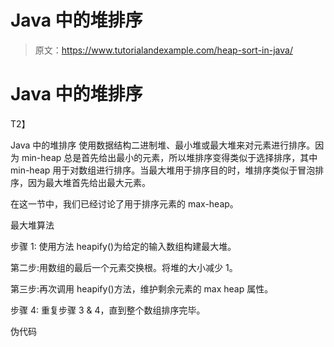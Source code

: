 # Java 中的堆排序

> 原文：<https://www.tutorialandexample.com/heap-sort-in-java/>



# Java 中的堆排序

 T2】

Java 中的堆排序 使用数据结构二进制堆、最小堆或最大堆来对元素进行排序。因为 min-heap 总是首先给出最小的元素，所以堆排序变得类似于选择排序，其中 min-heap 用于对数组进行排序。当最大堆用于排序目的时，堆排序类似于冒泡排序，因为最大堆首先给出最大元素。

在这一节中，我们已经讨论了用于排序元素的 max-heap。

最大堆算法

步骤 1: 使用方法 heapify()为给定的输入数组构建最大堆。

第二步:用数组的最后一个元素交换根。将堆的大小减少 1。

第三步:再次调用 heapify()方法，维护剩余元素的 max heap 属性。

步骤 4: 重复步骤 3 & 4，直到整个数组排序完毕。

伪代码

<textarea wrap="soft" class="urvanov-syntax-highlighter-plain print-no" data-settings="dblclick" readonly="" style="box-sizing: border-box; background: rgb(255, 255, 255); border-width: 0px; border-style: initial; border-color: initial; padding: 0px 5px; color: rgb(0, 0, 0); width: 688.729px; overflow: hidden; height: 320px; position: absolute; opacity: 0; border-radius: 0px; box-shadow: none; white-space: pre; overflow-wrap: normal; resize: none; tab-size: 3; z-index: 0; font-family: Monaco, monacoregular, &quot;courier new&quot;, monospace !important; font-size: 14px !important; line-height: 20px !important;"></div><div class="urvanov-syntax-highlighter-main" style="box-sizing: border-box; margin: 0px; padding: 0px; border: 0px; outline: 0px; text-size-adjust: 100%; vertical-align: baseline; background: 0px center; width: 688.729px; overflow: hidden; position: relative; z-index: 1;"><table class="crayon-table" style="box-sizing: border-box; margin-bottom: 15px; margin-left: -28px; border-color: rgb(238, 238, 238); width: 716.729px; border-spacing: 0px !important; background: 0px 0px !important; table-layout: auto !important;"><tbody style="box-sizing: border-box;"><tr class="urvanov-syntax-highlighter-row" style="box-sizing: border-box; background: 0px center; padding: 0.857em 0.587em; max-width: 100%; border-width: initial !important; border-style: none !important; border-color: initial !important; vertical-align: top !important; margin: 0px !important;"><td class="crayon-nums " data-settings="hide" style="box-sizing: border-box; padding: 0.857em 0.587em; max-width: 100%; border-top: none !important; border-right-color: rgb(85, 85, 85) !important; border-bottom: none !important; border-left: none !important; background: rgb(34, 34, 34) !important; vertical-align: top !important; margin: 0px !important; color: rgb(137, 137, 137) !important;"><div class="urvanov-syntax-highlighter-nums-content" style="box-sizing: border-box; margin: 0px; padding: 0px; border: 0px; outline: 0px; text-size-adjust: 100%; vertical-align: baseline; background: 0px center; text-align: left; white-space: nowrap; line-height: 20px !important;"><div class="crayon-num" data-line="urvanov-syntax-highlighter-60e1cd2a819d0313438318-1" style="box-sizing: border-box; margin: 0px; padding: 0px 5px; border: 0px; outline: 0px; font-size: inherit !important; text-size-adjust: 100%; vertical-align: baseline; background: 0px center; font-family: inherit; text-align: center; height: inherit; line-height: inherit !important; font-weight: inherit !important;">1</div><div class="crayon-num" data-line="urvanov-syntax-highlighter-60e1cd2a819d0313438318-2" style="box-sizing: border-box; margin: 0px; padding: 0px 5px; border: 0px; outline: 0px; font-size: inherit !important; text-size-adjust: 100%; vertical-align: baseline; background: 0px center; font-family: inherit; text-align: center; height: inherit; line-height: inherit !important; font-weight: inherit !important;">2</div><div class="crayon-num" data-line="urvanov-syntax-highlighter-60e1cd2a819d0313438318-3" style="box-sizing: border-box; margin: 0px; padding: 0px 5px; border: 0px; outline: 0px; font-size: inherit !important; text-size-adjust: 100%; vertical-align: baseline; background: 0px center; font-family: inherit; text-align: center; height: inherit; line-height: inherit !important; font-weight: inherit !important;">3</div><div class="crayon-num" data-line="urvanov-syntax-highlighter-60e1cd2a819d0313438318-4" style="box-sizing: border-box; margin: 0px; padding: 0px 5px; border: 0px; outline: 0px; font-size: inherit !important; text-size-adjust: 100%; vertical-align: baseline; background: 0px center; font-family: inherit; text-align: center; height: inherit; line-height: inherit !important; font-weight: inherit !important;">4</div><div class="crayon-num" data-line="urvanov-syntax-highlighter-60e1cd2a819d0313438318-5" style="box-sizing: border-box; margin: 0px; padding: 0px 5px; border: 0px; outline: 0px; font-size: inherit !important; text-size-adjust: 100%; vertical-align: baseline; background: 0px center; font-family: inherit; text-align: center; height: inherit; line-height: inherit !important; font-weight: inherit !important;">5</div><div class="crayon-num" data-line="urvanov-syntax-highlighter-60e1cd2a819d0313438318-6" style="box-sizing: border-box; margin: 0px; padding: 0px 5px; border: 0px; outline: 0px; font-size: inherit !important; text-size-adjust: 100%; vertical-align: baseline; background: 0px center; font-family: inherit; text-align: center; height: inherit; line-height: inherit !important; font-weight: inherit !important;">6</div><div class="crayon-num" data-line="urvanov-syntax-highlighter-60e1cd2a819d0313438318-7" style="box-sizing: border-box; margin: 0px; padding: 0px 5px; border: 0px; outline: 0px; font-size: inherit !important; text-size-adjust: 100%; vertical-align: baseline; background: 0px center; font-family: inherit; text-align: center; height: inherit; line-height: inherit !important; font-weight: inherit !important;">7</div><div class="crayon-num" data-line="urvanov-syntax-highlighter-60e1cd2a819d0313438318-8" style="box-sizing: border-box; margin: 0px; padding: 0px 5px; border: 0px; outline: 0px; font-size: inherit !important; text-size-adjust: 100%; vertical-align: baseline; background: 0px center; font-family: inherit; text-align: center; height: inherit; line-height: inherit !important; font-weight: inherit !important;">8</div><div class="crayon-num" data-line="urvanov-syntax-highlighter-60e1cd2a819d0313438318-9" style="box-sizing: border-box; margin: 0px; padding: 0px 5px; border: 0px; outline: 0px; font-size: inherit !important; text-size-adjust: 100%; vertical-align: baseline; background: 0px center; font-family: inherit; text-align: center; height: inherit; line-height: inherit !important; font-weight: inherit !important;">9</div>10</div><div class="crayon-num" data-line="urvanov-syntax-highlighter-60e1cd2a819d0313438318-11" style="box-sizing: border-box; margin: 0px; padding: 0px 5px; border: 0px; outline: 0px; font-size: inherit !important; text-size-adjust: 100%; vertical-align: baseline; background: 0px center; font-family: inherit; text-align: center; height: inherit; line-height: inherit !important; font-weight: inherit !important;">11</div><div class="crayon-num" data-line="urvanov-syntax-highlighter-60e1cd2a819d0313438318-12" style="box-sizing: border-box; margin: 0px; padding: 0px 5px; border: 0px; outline: 0px; font-size: inherit !important; text-size-adjust: 100%; vertical-align: baseline; background: 0px center; font-family: inherit; text-align: center; height: inherit; line-height: inherit !important; font-weight: inherit !important;">12</div><div class="crayon-num" data-line="urvanov-syntax-highlighter-60e1cd2a819d0313438318-13" style="box-sizing: border-box; margin: 0px; padding: 0px 5px; border: 0px; outline: 0px; font-size: inherit !important; text-size-adjust: 100%; vertical-align: baseline; background: 0px center; font-family: inherit; text-align: center; height: inherit; line-height: inherit !important; font-weight: inherit !important;">13</div><div class="crayon-num" data-line="urvanov-syntax-highlighter-60e1cd2a819d0313438318-14" style="box-sizing: border-box; margin: 0px; padding: 0px 5px; border: 0px; outline: 0px; font-size: inherit !important; text-size-adjust: 100%; vertical-align: baseline; background: 0px center; font-family: inherit; text-align: center; height: inherit; line-height: inherit !important; font-weight: inherit !important;">14</div><div class="crayon-num" data-line="urvanov-syntax-highlighter-60e1cd2a819d0313438318-15" style="box-sizing: border-box; margin: 0px; padding: 0px 5px; border: 0px; outline: 0px; font-size: inherit !important; text-size-adjust: 100%; vertical-align: baseline; background: 0px center; font-family: inherit; text-align: center; height: inherit; line-height: inherit !important; font-weight: inherit !important;">15</div><div class="crayon-num" data-line="urvanov-syntax-highlighter-60e1cd2a819d0313438318-16" style="box-sizing: border-box; margin: 0px; padding: 0px 5px; border: 0px; outline: 0px; font-size: inherit !important; text-size-adjust: 100%; vertical-align: baseline; background: 0px center; font-family: inherit; text-align: center; height: inherit; line-height: inherit !important; font-weight: inherit !important;">16</div></td><td class="urvanov-syntax-highlighter-code" style="box-sizing: border-box; padding: 0.857em 0.587em; width: 689.417px; background: 0px center; max-width: 100%; border-width: initial !important; border-style: none !important; border-color: initial !important; vertical-align: top !important; margin: 0px !important;"><div class="crayon-pre" style="box-sizing: border-box; margin: 0px; padding: 0px; outline: 0px; text-size-adjust: 100%; vertical-align: baseline; text-align: left; white-space: pre; overflow: visible; tab-size: 3; border: none !important; background: 0px 0px !important; color: rgb(255, 255, 255) !important; line-height: 20px !important;"> <div class="crayon-line" id="urvanov-syntax-highlighter-60e1cd2a819d0313438318-1" style="box-sizing: border-box; margin: 0px; padding: 0px 5px; border: 0px; outline: 0px; text-size-adjust: 100%; vertical-align: baseline; background: 0px center; font-family: inherit; height: inherit; font-size: inherit !important; line-height: inherit !important; font-weight: inherit !important;"> </div> <div class="crayon-line" id="urvanov-syntax-highlighter-60e1cd2a819d0313438318-2" style="box-sizing: border-box; margin: 0px; padding: 0px 5px; border: 0px; outline: 0px; text-size-adjust: 100%; vertical-align: baseline; background: 0px center; font-family: inherit; height: inherit; font-size: inherit !important; line-height: inherit !important; font-weight: inherit !important;">    //执行操作 heapify-down 或 down-heap 以获得 max-heap</div><div class="crayon-line" id="urvanov-syntax-highlighter-60e1cd2a819d0313438318-3" style="box-sizing: border-box; margin: 0px; padding: 0px 5px; border: 0px; outline: 0px; text-size-adjust: 100%; vertical-align: baseline; background: 0px center; font-family: inherit; height: inherit; font-size: inherit !important; line-height: inherit !important; font-weight: inherit !important;">//arr:表示堆的数组，从 0</div><div class="crayon-line" id="urvanov-syntax-highlighter-60e1cd2a819d0313438318-4" style="box-sizing: border-box; margin: 0px; padding: 0px 5px; border: 0px; outline: 0px; text-size-adjust: 100%; vertical-align: baseline; background: 0px center; font-family: inherit; height: inherit; font-size: inherit !important; line-height: inherit !important; font-weight: inherit !important;">//j:表示开始向下堆的索引</div><div class="crayon-line" id="urvanov-syntax-highlighter-60e1cd2a819d0313438318-5" style="box-sizing: border-box; margin: 0px; padding: 0px 5px; border: 0px; outline: 0px; text-size-adjust: 100%; vertical-align: baseline; background: 0px center; font-family: inherit; height: inherit; font-size: inherit !important; line-height: inherit !important; font-weight: inherit !important;">Heapify()2*j</div><div class="crayon-line" id="urvanov-syntax-highlighter-60e1cd2a819d0313438318-7" style="box-sizing: border-box; margin: 0px; padding: 0px 5px; border: 0px; outline: 0px; text-size-adjust: 100%; vertical-align: baseline; background: 0px center; font-family: inherit; height: inherit; font-size: inherit !important; line-height: inherit !important; font-weight: inherit !important;">right child？2j+1</div><div class="crayon-line" id="urvanov-syntax-highlighter-60e1cd2a819d0313438318-8" style="box-sizing: border-box; margin: 0px; padding: 0px 5px; border: 0px; outline: 0px; text-size-adjust: 100%; vertical-align: baseline; background: 0px center; font-family: inherit; height: inherit; font-size: inherit !important; line-height: inherit !important; font-weight: inherit !important;">最高   ？j</div><div class="crayon-line" id="urvanov-syntax-highlighter-60e1cd2a819d0313438318-9" style="box-sizing: border-box; margin: 0px; padding: 0px 5px; border: 0px; outline: 0px; text-size-adjust: 100%; vertical-align: baseline; background: 0px center; font-family: inherit; height: inherit; font-size: inherit !important; line-height: inherit !important; font-weight: inherit !important;">ifleft child<size(arrleft child</div><div class="crayon-line" id="urvanov-syntax-highlighter-60e1cd2a819d0313438318-11" style="box-sizing: border-box; margin: 0px; padding: 0px 5px; border: 0px; outline: 0px; text-size-adjust: 100%; vertical-align: baseline; background: 0px center; font-family: inherit; height: inherit; font-size: inherit !important; line-height: inherit !important; font-weight: inherit !important;">ifright child<sizeright child</div><div class="crayon-line" id="urvanov-syntax-highlighter-60e1cd2a819d0313438318-13" style="box-sizing: border-box; margin: 0px; padding: 0px 5px; border: 0px; outline: 0px; text-size-adjust: 100%; vertical-align: baseline; background: 0px center; font-family: inherit; height: inherit; font-size: inherit !important; line-height: inherit !important; font-weight: inherit !important;">如果   最高   ？j然后</div><div class="crayon-line" id="urvanov-syntax-highlighter-60e1cd2a819d0313438318-14" style="box-sizing: border-box; margin: 0px; padding: 0px 5px; border: 0px; outline: 0px; text-size-adjust: 100%; vertical-align: baseline; background: 0px center; font-family: inherit; height: inherit; font-size: inherit !important; line-height: inherit !important; font-weight: inherit !important;">互换arrj</div></div></td></tr></tbody></table></div></div><p style="box-sizing: border-box; margin-bottom: 0px; padding: 0px 0px 1em; border: 0px; outline: 0px; text-size-adjust: 100%; vertical-align: baseline; background: 0px 0px;"> Java 程序</p><p style="box-sizing: border-box; margin-bottom: 0px; padding: 0px 0px 1em; border: 0px; outline: 0px; text-size-adjust: 100%; vertical-align: baseline; background: 0px 0px;">下面的 Java 程序使用上面解释的伪代码实现堆排序。</p><p style="box-sizing: border-box; margin-bottom: 0px; padding: 0px 0px 1em; border: 0px; outline: 0px; text-size-adjust: 100%; vertical-align: baseline; background: 0px 0px;">文件名:堆顺序示例. java</p><div id="urvanov-syntax-highlighter-60e1cd2a819db553684798" class="urvanov-syntax-highlighter-syntax crayon-theme-monokai urvanov-syntax-highlighter-font-monaco urvanov-syntax-highlighter-os-pc print-yes notranslate" data-settings=" minimize scroll-mouseover" style="box-sizing: border-box; margin: 12px 0px; padding: 0px; border-image: initial; outline: 0px; text-size-adjust: none; vertical-align: baseline; width: 690.729px; font-family: Monaco, monacoregular, "courier new", monospace; height: auto; border-width: 1px !important; border-style: solid !important; border-color: rgb(255, 174, 0) !important; font-size: 14px !important; background: rgb(51, 51, 51) !important; overflow: hidden !important; position: relative !important; direction: ltr !important; text-shadow: none !important; line-height: 20px !important;"><div class="urvanov-syntax-highlighter-plain-wrap" style="box-sizing: border-box; border: 0px; outline: 0px; text-size-adjust: 100%; vertical-align: baseline; background: 0px center; margin: 0px !important; padding: 0px !important; height: auto !important;"><textarea wrap="soft" class="urvanov-syntax-highlighter-plain print-no" data-settings="dblclick" readonly="" style="box-sizing: border-box; background: rgb(255, 255, 255); border-width: 0px; border-style: initial; border-color: initial; padding: 0px 5px; color: rgb(0, 0, 0); width: 688.729px; overflow: hidden; height: 1440px; position: absolute; opacity: 0; border-radius: 0px; box-shadow: none; white-space: pre; overflow-wrap: normal; resize: none; tab-size: 3; z-index: 0; font-family: Monaco, monacoregular, "courier new", monospace !important; font-size: 14px !important; line-height: 20px !important;"/></div><div class="urvanov-syntax-highlighter-main" style="box-sizing: border-box; margin: 0px; padding: 0px; border: 0px; outline: 0px; text-size-adjust: 100%; vertical-align: baseline; background: 0px center; width: 688.729px; overflow: hidden; position: relative; z-index: 1;"><table class="crayon-table" style="box-sizing: border-box; margin-bottom: 15px; margin-left: -28px; border-color: rgb(238, 238, 238); width: 810.75px; border-spacing: 0px !important; background: 0px 0px !important; table-layout: auto !important;"><tbody style="box-sizing: border-box;"><tr class="urvanov-syntax-highlighter-row" style="box-sizing: border-box; background: 0px center; padding: 0.857em 0.587em; max-width: 100%; border-width: initial !important; border-style: none !important; border-color: initial !important; vertical-align: top !important; margin: 0px !important;"><td class="crayon-nums " data-settings="hide" style="box-sizing: border-box; padding: 0.857em 0.587em; max-width: 100%; border-top: none !important; border-right-color: rgb(85, 85, 85) !important; border-bottom: none !important; border-left: none !important; background: rgb(34, 34, 34) !important; vertical-align: top !important; margin: 0px !important; color: rgb(137, 137, 137) !important;"><div class="crayon-num" data-line="urvanov-syntax-highlighter-60e1cd2a819db553684798-1" style="box-sizing: border-box; margin: 0px; padding: 0px 5px; border: 0px; outline: 0px; font-size: inherit !important; text-size-adjust: 100%; vertical-align: baseline; background: 0px center; font-family: inherit; text-align: center; height: inherit; line-height: inherit !important; font-weight: inherit !important;">1</div><div class="crayon-num" data-line="urvanov-syntax-highlighter-60e1cd2a819db553684798-2" style="box-sizing: border-box; margin: 0px; padding: 0px 5px; border: 0px; outline: 0px; font-size: inherit !important; text-size-adjust: 100%; vertical-align: baseline; background: 0px center; font-family: inherit; text-align: center; height: inherit; line-height: inherit !important; font-weight: inherit !important;">【2】</div><div class="crayon-num" data-line="urvanov-syntax-highlighter-60e1cd2a819db553684798-3" style="box-sizing: border-box; margin: 0px; padding: 0px 5px; border: 0px; outline: 0px; font-size: inherit !important; text-size-adjust: 100%; vertical-align: baseline; background: 0px center; font-family: inherit; text-align: center; height: inherit; line-height: inherit !important; font-weight: inherit !important;">【3】</div><div class="crayon-num" data-line="urvanov-syntax-highlighter-60e1cd2a819db553684798-4" style="box-sizing: border-box; margin: 0px; padding: 0px 5px; border: 0px; outline: 0px; font-size: inherit !important; text-size-adjust: 100%; vertical-align: baseline; background: 0px center; font-family: inherit; text-align: center; height: inherit; line-height: inherit !important; font-weight: inherit !important;">【4】</div><div class="crayon-num" data-line="urvanov-syntax-highlighter-60e1cd2a819db553684798-5" style="box-sizing: border-box; margin: 0px; padding: 0px 5px; border: 0px; outline: 0px; font-size: inherit !important; text-size-adjust: 100%; vertical-align: baseline; background: 0px center; font-family: inherit; text-align: center; height: inherit; line-height: inherit !important; font-weight: inherit !important;">【5】<div class="crayon-num" data-line="urvanov-syntax-highlighter-60e1cd2a819db553684798-6" style="box-sizing: border-box; margin: 0px; padding: 0px 5px; border: 0px; outline: 0px; font-size: inherit !important; text-size-adjust: 100%; vertical-align: baseline; background: 0px center; font-family: inherit; text-align: center; height: inherit; line-height: inherit !important; font-weight: inherit !important;">【6】<div class="crayon-num" data-line="urvanov-syntax-highlighter-60e1cd2a819db553684798-7" style="box-sizing: border-box; margin: 0px; padding: 0px 5px; border: 0px; outline: 0px; font-size: inherit !important; text-size-adjust: 100%; vertical-align: baseline; background: 0px center; font-family: inherit; text-align: center; height: inherit; line-height: inherit !important; font-weight: inherit !important;">【7】 </div><div class="crayon-num" data-line="urvanov-syntax-highlighter-60e1cd2a819db553684798-28" style="box-sizing: border-box; margin: 0px; padding: 0px 5px; border: 0px; outline: 0px; font-size: inherit !important; text-size-adjust: 100%; vertical-align: baseline; background: 0px center; font-family: inherit; text-align: center; height: inherit; line-height: inherit !important; font-weight: inherit !important;">【28】</div><div class="crayon-num" data-line="urvanov-syntax-highlighter-60e1cd2a819db553684798-29" style="box-sizing: border-box; margin: 0px; padding: 0px 5px; border: 0px; outline: 0px; font-size: inherit !important; text-size-adjust: 100%; vertical-align: baseline; background: 0px center; font-family: inherit; text-align: center; height: inherit; line-height: inherit !important; font-weight: inherit !important;">【29】</div><div class="crayon-num" data-line="urvanov-syntax-highlighter-60e1cd2a819db553684798-30" style="box-sizing: border-box; margin: 0px; padding: 0px 5px; border: 0px; outline: 0px; font-size: inherit !important; text-size-adjust: 100%; vertical-align: baseline; background: 0px center; font-family: inherit; text-align: center; height: inherit; line-height: inherit !important; font-weight: inherit !important;">【30】</div><div class="crayon-num" data-line="urvanov-syntax-highlighter-60e1cd2a819db553684798-31" style="box-sizing: border-box; margin: 0px; padding: 0px 5px; border: 0px; outline: 0px; font-size: inherit !important; text-size-adjust: 100%; vertical-align: baseline; background: 0px center; font-family: inherit; text-align: center; height: inherit; line-height: inherit !important; font-weight: inherit !important;">【31】</div><div class="crayon-num" data-line="urvanov-syntax-highlighter-60e1cd2a819db553684798-32" style="box-sizing: border-box; margin: 0px; padding: 0px 5px; border: 0px; outline: 0px; font-size: inherit !important; text-size-adjust: 100%; vertical-align: baseline; background: 0px center; font-family: inherit; text-align: center; height: inherit; line-height: inherit !important; font-weight: inherit !important;">【32】</div>【33】</div><div class="crayon-num" data-line="urvanov-syntax-highlighter-60e1cd2a819db553684798-34" style="box-sizing: border-box; margin: 0px; padding: 0px 5px; border: 0px; outline: 0px; font-size: inherit !important; text-size-adjust: 100%; vertical-align: baseline; background: 0px center; font-family: inherit; text-align: center; height: inherit; line-height: inherit !important; font-weight: inherit !important;">34】 </div><div class="crayon-num" data-line="urvanov-syntax-highlighter-60e1cd2a819db553684798-55" style="box-sizing: border-box; margin: 0px; padding: 0px 5px; border: 0px; outline: 0px; font-size: inherit !important; text-size-adjust: 100%; vertical-align: baseline; background: 0px center; font-family: inherit; text-align: center; height: inherit; line-height: inherit !important; font-weight: inherit !important;">55【T1110】<div class="crayon-num" data-line="urvanov-syntax-highlighter-60e1cd2a819db553684798-56" style="box-sizing: border-box; margin: 0px; padding: 0px 5px; border: 0px; outline: 0px; font-size: inherit !important; text-size-adjust: 100%; vertical-align: baseline; background: 0px center; font-family: inherit; text-align: center; height: inherit; line-height: inherit !important; font-weight: inherit !important;">【56】【T1112】<div class="crayon-num" data-line="urvanov-syntax-highlighter-60e1cd2a819db553684798-57" style="box-sizing: border-box; margin: 0px; padding: 0px 5px; border: 0px; outline: 0px; font-size: inherit !important; text-size-adjust: 100%; vertical-align: baseline; background: 0px center; font-family: inherit; text-align: center; height: inherit; line-height: inherit !important; font-weight: inherit !important;">【57】【T1114】<div class="crayon-num" data-line="urvanov-syntax-highlighter-60e1cd2a819db553684798-58" style="box-sizing: border-box; margin: 0px; padding: 0px 5px; border: 0px; outline: 0px; font-size: inherit !important; text-size-adjust: 100%; vertical-align: baseline; background: 0px center; font-family: inherit; text-align: center; height: inherit; line-height: inherit !important; font-weight: inherit !important;">【58】【T1117】</div><div class="crayon-num" data-line="urvanov-syntax-highlighter-60e1cd2a819db553684798-60" style="box-sizing: border-box; margin: 0px; padding: 0px 5px; border: 0px; outline: 0px; font-size: inherit !important; text-size-adjust: 100%; vertical-align: baseline; background: 0px center; font-family: inherit; text-align: center; height: inherit; line-height: inherit !important; font-weight: inherit !important;">【60】【T1121】【61】</div></div></div></div></div></td><td class="urvanov-syntax-highlighter-code" style="box-sizing: border-box; padding: 0.857em 0.587em; width: 783.438px; background: 0px center; max-width: 100%; border-width: initial !important; border-style: none !important; border-color: initial !important; vertical-align: top !important; margin: 0px !important;"><div class="crayon-pre" style="box-sizing: border-box; margin: 0px; padding: 0px; outline: 0px; text-size-adjust: 100%; vertical-align: baseline; text-align: left; white-space: pre; overflow: visible; tab-size: 3; border: none !important; background: 0px 0px !important; color: rgb(255, 255, 255) !important; line-height: 20px !important;"><div class="crayon-line" id="urvanov-syntax-highlighter-60e1cd2a819db553684798-1" style="box-sizing: border-box; margin: 0px; padding: 0px 5px; border: 0px; outline: 0px; text-size-adjust: 100%; vertical-align: baseline; background: 0px center; font-family: inherit; height: inherit; font-size: inherit !important; line-height: inherit !important; font-weight: inherit !important;"> </div><div class="crayon-line" id="urvanov-syntax-highlighter-60e1cd2a819db553684798-2" style="box-sizing: border-box; margin: 0px; padding: 0px 5px; border: 0px; outline: 0px; text-size-adjust: 100%; vertical-align: baseline; background: 0px center; font-family: inherit; height: inherit; font-size: inherit !important; line-height: inherit !important; font-weight: inherit !important;"> // Java program that uses max heap to do the sorting</div><div class="crayon-line" id="urvanov-syntax-highlighter-60e1cd2a819db553684798-3" style="box-sizing: border-box; margin: 0px; padding: 0px 5px; border: 0px; outline: 0px; text-size-adjust: 100%; vertical-align: baseline; background: 0px center; font-family: inherit; height: inherit; font-size: inherit !important; line-height: inherit !important; font-weight: inherit !important;"> public class HeapSortExample</div><div class="crayon-line" id="urvanov-syntax-highlighter-60e1cd2a819db553684798-4" style="box-sizing: border-box; margin: 0px; padding: 0px 5px; border: 0px; outline: 0px; text-size-adjust: 100%; vertical-align: baseline; background: 0px center; font-family: inherit; height: inherit; font-size: inherit !important; line-height: inherit !important; font-weight: inherit !important;"> {</div><div class="crayon-line" id="urvanov-syntax-highlighter-60e1cd2a819db553684798-5" style="box-sizing: border-box; margin: 0px; padding: 0px 5px; border: 0px; outline: 0px; text-size-adjust: 100%; vertical-align: baseline; background: 0px center; font-family: inherit; height: inherit; font-size: inherit !important; line-height: inherit !important; font-weight: inherit !important;"> public static void maxHeapSort(int a[])</div><div class="crayon-line" id="urvanov-syntax-highlighter-60e1cd2a819db553684798-6" style="box-sizing: border-box; margin: 0px; padding: 0px 5px; border: 0px; outline: 0px; text-size-adjust: 100%; vertical-align: baseline; background: 0px center; font-family: inherit; height: inherit; font-size: inherit !important; line-height: inherit !important; font-weight: inherit !important;"> {</div><div class="crayon-line" id="urvanov-syntax-highlighter-60e1cd2a819db553684798-7" style="box-sizing: border-box; margin: 0px; padding: 0px 5px; border: 0px; outline: 0px; text-size-adjust: 100%; vertical-align: baseline; background: 0px center; font-family: inherit; height: inherit; font-size: inherit !important; line-height: inherit !important; font-weight: inherit !important;">                int size = a.length;</div><div class="crayon-line" id="urvanov-syntax-highlighter-60e1cd2a819db553684798-8" style="box-sizing: border-box; margin: 0px; padding: 0px 5px; border: 0px; outline: 0px; text-size-adjust: 100%; vertical-align: baseline; background: 0px center; font-family: inherit; height: inherit; font-size: inherit !important; line-height: inherit !important; font-weight: inherit !important;">                // rearranging array elements so that it</div><div class="crayon-line" id="urvanov-syntax-highlighter-60e1cd2a819db553684798-9" style="box-sizing: border-box; margin: 0px; padding: 0px 5px; border: 0px; outline: 0px; text-size-adjust: 100%; vertical-align: baseline; background: 0px center; font-family: inherit; height: inherit; font-size: inherit !important; line-height: inherit !important; font-weight: inherit !important;">                // resembles max heap</div><div class="crayon-line" id="urvanov-syntax-highlighter-60e1cd2a819db553684798-10" style="box-sizing: border-box; margin: 0px; padding: 0px 5px; border: 0px; outline: 0px; text-size-adjust: 100%; vertical-align: baseline; background: 0px center; font-family: inherit; height: inherit; font-size: inherit !important; line-height: inherit !important; font-weight: inherit !important;">                for (int j = size / 2 - 1; j >= 0; j--)</div><div class="crayon-line" id="urvanov-syntax-highlighter-60e1cd2a819db553684798-11" style="box-sizing: border-box; margin: 0px; padding: 0px 5px; border: 0px; outline: 0px; text-size-adjust: 100%; vertical-align: baseline; background: 0px center; font-family: inherit; height: inherit; font-size: inherit !important; line-height: inherit !important; font-weight: inherit !important;">                                heapify(a, size, j);</div><div class="crayon-line" id="urvanov-syntax-highlighter-60e1cd2a819db553684798-12" style="box-sizing: border-box; margin: 0px; padding: 0px 5px; border: 0px; outline: 0px; text-size-adjust: 100%; vertical-align: baseline; background: 0px center; font-family: inherit; height: inherit; font-size: inherit !important; line-height: inherit !important; font-weight: inherit !important;">                // One by one extract the top element, which is</div><div class="crayon-line" id="urvanov-syntax-highlighter-60e1cd2a819db553684798-13" style="box-sizing: border-box; margin: 0px; padding: 0px 5px; border: 0px; outline: 0px; text-size-adjust: 100%; vertical-align: baseline; background: 0px center; font-family: inherit; height: inherit; font-size: inherit !important; line-height: inherit !important; font-weight: inherit !important;">                // also the maximum element from the heap</div><div class="crayon-line" id="urvanov-syntax-highlighter-60e1cd2a819db553684798-14" style="box-sizing: border-box; margin: 0px; padding: 0px 5px; border: 0px; outline: 0px; text-size-adjust: 100%; vertical-align: baseline; background: 0px center; font-family: inherit; height: inherit; font-size: inherit !important; line-height: inherit !important; font-weight: inherit !important;">                for (int j = size - 1; j >= 0; j--)</div><div class="crayon-line" id="urvanov-syntax-highlighter-60e1cd2a819db553684798-15" style="box-sizing: border-box; margin: 0px; padding: 0px 5px; border: 0px; outline: 0px; text-size-adjust: 100%; vertical-align: baseline; background: 0px center; font-family: inherit; height: inherit; font-size: inherit !important; line-height: inherit !important; font-weight: inherit !important;">                {</div><div class="crayon-line" id="urvanov-syntax-highlighter-60e1cd2a819db553684798-16" style="box-sizing: border-box; margin: 0px; padding: 0px 5px; border: 0px; outline: 0px; text-size-adjust: 100%; vertical-align: baseline; background: 0px center; font-family: inherit; height: inherit; font-size: inherit !important; line-height: inherit !important; font-weight: inherit !important;">                                // Moving the maximum element of the current heap to the end</div><div class="crayon-line" id="urvanov-syntax-highlighter-60e1cd2a819db553684798-17" style="box-sizing: border-box; margin: 0px; padding: 0px 5px; border: 0px; outline: 0px; text-size-adjust: 100%; vertical-align: baseline; background: 0px center; font-family: inherit; height: inherit; font-size: inherit !important; line-height: inherit !important; font-weight: inherit !important;">                                int tmp = a[0];</div><div class="crayon-line" id="urvanov-syntax-highlighter-60e1cd2a819db553684798-18" style="box-sizing: border-box; margin: 0px; padding: 0px 5px; border: 0px; outline: 0px; text-size-adjust: 100%; vertical-align: baseline; background: 0px center; font-family: inherit; height: inherit; font-size: inherit !important; line-height: inherit !important; font-weight: inherit !important;">                                a[0] = a[j];</div><div class="crayon-line" id="urvanov-syntax-highlighter-60e1cd2a819db553684798-19" style="box-sizing: border-box; margin: 0px; padding: 0px 5px; border: 0px; outline: 0px; text-size-adjust: 100%; vertical-align: baseline; background: 0px center; font-family: inherit; height: inherit; font-size: inherit !important; line-height: inherit !important; font-weight: inherit !important;">                                a[j] = tmp;</div><div class="crayon-line" id="urvanov-syntax-highlighter-60e1cd2a819db553684798-20" style="box-sizing: border-box; margin: 0px; padding: 0px 5px; border: 0px; outline: 0px; text-size-adjust: 100%; vertical-align: baseline; background: 0px center; font-family: inherit; height: inherit; font-size: inherit !important; line-height: inherit !important; font-weight: inherit !important;">                                // invoking method heapify on the reduced heap</div><div class="crayon-line" id="urvanov-syntax-highlighter-60e1cd2a819db553684798-21" style="box-sizing: border-box; margin: 0px; padding: 0px 5px; border: 0px; outline: 0px; text-size-adjust: 100%; vertical-align: baseline; background: 0px center; font-family: inherit; height: inherit; font-size: inherit !important; line-height: inherit !important; font-weight: inherit !important;">                                heapify(a, j, 0);</div><div class="crayon-line" id="urvanov-syntax-highlighter-60e1cd2a819db553684798-22" style="box-sizing: border-box; margin: 0px; padding: 0px 5px; border: 0px; outline: 0px; text-size-adjust: 100%; vertical-align: baseline; background: 0px center; font-family: inherit; height: inherit; font-size: inherit !important; line-height: inherit !important; font-weight: inherit !important;">                }</div><div class="crayon-line" id="urvanov-syntax-highlighter-60e1cd2a819db553684798-23" style="box-sizing: border-box; margin: 0px; padding: 0px 5px; border: 0px; outline: 0px; text-size-adjust: 100%; vertical-align: baseline; background: 0px center; font-family: inherit; height: inherit; font-size: inherit !important; line-height: inherit !important; font-weight: inherit !important;"> }</div><div class="crayon-line" id="urvanov-syntax-highlighter-60e1cd2a819db553684798-24" style="box-sizing: border-box; margin: 0px; padding: 0px 5px; border: 0px; outline: 0px; text-size-adjust: 100%; vertical-align: baseline; background: 0px center; font-family: inherit; height: inherit; font-size: inherit !important; line-height: inherit !important; font-weight: inherit !important;"> // The heapfiy() method does the rearrangement of elements of</div><div class="crayon-line" id="urvanov-syntax-highlighter-60e1cd2a819db553684798-25" style="box-sizing: border-box; margin: 0px; padding: 0px 5px; border: 0px; outline: 0px; text-size-adjust: 100%; vertical-align: baseline; background: 0px center; font-family: inherit; height: inherit; font-size: inherit !important; line-height: inherit !important; font-weight: inherit !important;"> // the given input array to resemble it like a max heap</div><div class="crayon-line" id="urvanov-syntax-highlighter-60e1cd2a819db553684798-26" style="box-sizing: border-box; margin: 0px; padding: 0px 5px; border: 0px; outline: 0px; text-size-adjust: 100%; vertical-align: baseline; background: 0px center; font-family: inherit; height: inherit; font-size: inherit !important; line-height: inherit !important; font-weight: inherit !important;"> // Element present at the index j resembles the root of the max heap</div><div class="crayon-line" id="urvanov-syntax-highlighter-60e1cd2a819db553684798-27" style="box-sizing: border-box; margin: 0px; padding: 0px 5px; border: 0px; outline: 0px; text-size-adjust: 100%; vertical-align: baseline; background: 0px center; font-family: inherit; height: inherit; font-size: inherit !important; line-height: inherit !important; font-weight: inherit !important;"> // length gives the size of the max heap</div><div class="crayon-line" id="urvanov-syntax-highlighter-60e1cd2a819db553684798-28" style="box-sizing: border-box; margin: 0px; padding: 0px 5px; border: 0px; outline: 0px; text-size-adjust: 100%; vertical-align: baseline; background: 0px center; font-family: inherit; height: inherit; font-size: inherit !important; line-height: inherit !important; font-weight: inherit !important;"> static void  heapify(int a[], int length, int j)</div><div class="crayon-line" id="urvanov-syntax-highlighter-60e1cd2a819db553684798-29" style="box-sizing: border-box; margin: 0px; padding: 0px 5px; border: 0px; outline: 0px; text-size-adjust: 100%; vertical-align: baseline; background: 0px center; font-family: inherit; height: inherit; font-size: inherit !important; line-height: inherit !important; font-weight: inherit !important;"> {</div><div class="crayon-line" id="urvanov-syntax-highlighter-60e1cd2a819db553684798-30" style="box-sizing: border-box; margin: 0px; padding: 0px 5px; border: 0px; outline: 0px; text-size-adjust: 100%; vertical-align: baseline; background: 0px center; font-family: inherit; height: inherit; font-size: inherit !important; line-height: inherit !important; font-weight: inherit !important;">                int highest = j; // assign highest as root</div><div class="crayon-line" id="urvanov-syntax-highlighter-60e1cd2a819db553684798-31" style="box-sizing: border-box; margin: 0px; padding: 0px 5px; border: 0px; outline: 0px; text-size-adjust: 100%; vertical-align: baseline; background: 0px center; font-family: inherit; height: inherit; font-size: inherit !important; line-height: inherit !important; font-weight: inherit !important;">                int left = 2 * j + 1; // leftChild = 2 * j + 1</div><div class="crayon-line" id="urvanov-syntax-highlighter-60e1cd2a819db553684798-32" style="box-sizing: border-box; margin: 0px; padding: 0px 5px; border: 0px; outline: 0px; text-size-adjust: 100%; vertical-align: baseline; background: 0px center; font-family: inherit; height: inherit; font-size: inherit !important; line-height: inherit !important; font-weight: inherit !important;">                int right = 2 * j + 2; // rightChild = 2 * j + 2</div><div class="crayon-line" id="urvanov-syntax-highlighter-60e1cd2a819db553684798-33" style="box-sizing: border-box; margin: 0px; padding: 0px 5px; border: 0px; outline: 0px; text-size-adjust: 100%; vertical-align: baseline; background: 0px center; font-family: inherit; height: inherit; font-size: inherit !important; line-height: inherit !important; font-weight: inherit !important;">                // If the root element is smaller the left child</div><div class="crayon-line" id="urvanov-syntax-highlighter-60e1cd2a819db553684798-34" style="box-sizing: border-box; margin: 0px; padding: 0px 5px; border: 0px; outline: 0px; text-size-adjust: 100%; vertical-align: baseline; background: 0px center; font-family: inherit; height: inherit; font-size: inherit !important; line-height: inherit !important; font-weight: inherit !important;">                if (left < length && a[left] > a[highest])</div><div class="crayon-line" id="urvanov-syntax-highlighter-60e1cd2a819db553684798-35" style="box-sizing: border-box; margin: 0px; padding: 0px 5px; border: 0px; outline: 0px; text-size-adjust: 100%; vertical-align: baseline; background: 0px center; font-family: inherit; height: inherit; font-size: inherit !important; line-height: inherit !important; font-weight: inherit !important;">                                highest = left;</div><div class="crayon-line" id="urvanov-syntax-highlighter-60e1cd2a819db553684798-36" style="box-sizing: border-box; margin: 0px; padding: 0px 5px; border: 0px; outline: 0px; text-size-adjust: 100%; vertical-align: baseline; background: 0px center; font-family: inherit; height: inherit; font-size: inherit !important; line-height: inherit !important; font-weight: inherit !important;">                // If the root element so fat is smaller the right child</div><div class="crayon-line" id="urvanov-syntax-highlighter-60e1cd2a819db553684798-37" style="box-sizing: border-box; margin: 0px; padding: 0px 5px; border: 0px; outline: 0px; text-size-adjust: 100%; vertical-align: baseline; background: 0px center; font-family: inherit; height: inherit; font-size: inherit !important; line-height: inherit !important; font-weight: inherit !important;">                if (right < length && a[right] > a[highest])</div><div class="crayon-line" id="urvanov-syntax-highlighter-60e1cd2a819db553684798-38" style="box-sizing: border-box; margin: 0px; padding: 0px 5px; border: 0px; outline: 0px; text-size-adjust: 100%; vertical-align: baseline; background: 0px center; font-family: inherit; height: inherit; font-size: inherit !important; line-height: inherit !important; font-weight: inherit !important;">                                highest = right;</div><div class="crayon-line" id="urvanov-syntax-highlighter-60e1cd2a819db553684798-39" style="box-sizing: border-box; margin: 0px; padding: 0px 5px; border: 0px; outline: 0px; text-size-adjust: 100%; vertical-align: baseline; background: 0px center; font-family: inherit; height: inherit; font-size: inherit !important; line-height: inherit !important; font-weight: inherit !important;">                // If root is not the highest</div><div class="crayon-line" id="urvanov-syntax-highlighter-60e1cd2a819db553684798-40" style="box-sizing: border-box; margin: 0px; padding: 0px 5px; border: 0px; outline: 0px; text-size-adjust: 100%; vertical-align: baseline; background: 0px center; font-family: inherit; height: inherit; font-size: inherit !important; line-height: inherit !important; font-weight: inherit !important;">                if (highest != j)</div><div class="crayon-line" id="urvanov-syntax-highlighter-60e1cd2a819db553684798-41" style="box-sizing: border-box; margin: 0px; padding: 0px 5px; border: 0px; outline: 0px; text-size-adjust: 100%; vertical-align: baseline; background: 0px center; font-family: inherit; height: inherit; font-size: inherit !important; line-height: inherit !important; font-weight: inherit !important;">                {</div><div class="crayon-line" id="urvanov-syntax-highlighter-60e1cd2a819db553684798-42" style="box-sizing: border-box; margin: 0px; padding: 0px 5px; border: 0px; outline: 0px; text-size-adjust: 100%; vertical-align: baseline; background: 0px center; font-family: inherit; height: inherit; font-size: inherit !important; line-height: inherit !important; font-weight: inherit !important;">                                int change = a[j];</div><div class="crayon-line" id="urvanov-syntax-highlighter-60e1cd2a819db553684798-43" style="box-sizing: border-box; margin: 0px; padding: 0px 5px; border: 0px; outline: 0px; text-size-adjust: 100%; vertical-align: baseline; background: 0px center; font-family: inherit; height: inherit; font-size: inherit !important; line-height: inherit !important; font-weight: inherit !important;">                                a[j] = a[highest];</div><div class="crayon-line" id="urvanov-syntax-highlighter-60e1cd2a819db553684798-44" style="box-sizing: border-box; margin: 0px; padding: 0px 5px; border: 0px; outline: 0px; text-size-adjust: 100%; vertical-align: baseline; background: 0px center; font-family: inherit; height: inherit; font-size: inherit !important; line-height: inherit !important; font-weight: inherit !important;">                                a[highest] = change;</div><div class="crayon-line" id="urvanov-syntax-highlighter-60e1cd2a819db553684798-45" style="box-sizing: border-box; margin: 0px; padding: 0px 5px; border: 0px; outline: 0px; text-size-adjust: 100%; vertical-align: baseline; background: 0px center; font-family: inherit; height: inherit; font-size: inherit !important; line-height: inherit !important; font-weight: inherit !important;">                                // Heapifying the affected sub-tree recursively</div><div class="crayon-line" id="urvanov-syntax-highlighter-60e1cd2a819db553684798-46" style="box-sizing: border-box; margin: 0px; padding: 0px 5px; border: 0px; outline: 0px; text-size-adjust: 100%; vertical-align: baseline; background: 0px center; font-family: inherit; height: inherit; font-size: inherit !important; line-height: inherit !important; font-weight: inherit !important;">                                heapify(a, length, highest);</div><div class="crayon-line" id="urvanov-syntax-highlighter-60e1cd2a819db553684798-47" style="box-sizing: border-box; margin: 0px; padding: 0px 5px; border: 0px; outline: 0px; text-size-adjust: 100%; vertical-align: baseline; background: 0px center; font-family: inherit; height: inherit; font-size: inherit !important; line-height: inherit !important; font-weight: inherit !important;">                }</div><div class="crayon-line" id="urvanov-syntax-highlighter-60e1cd2a819db553684798-48" style="box-sizing: border-box; margin: 0px; padding: 0px 5px; border: 0px; outline: 0px; text-size-adjust: 100%; vertical-align: baseline; background: 0px center; font-family: inherit; height: inherit; font-size: inherit !important; line-height: inherit !important; font-weight: inherit !important;"> }</div><div class="crayon-line" id="urvanov-syntax-highlighter-60e1cd2a819db553684798-49" style="box-sizing: border-box; margin: 0px; padding: 0px 5px; border: 0px; outline: 0px; text-size-adjust: 100%; vertical-align: baseline; background: 0px center; font-family: inherit; height: inherit; font-size: inherit !important; line-height: inherit !important; font-weight: inherit !important;"> // main method</div><div class="crayon-line" id="urvanov-syntax-highlighter-60e1cd2a819db553684798-50" style="box-sizing: border-box; margin: 0px; padding: 0px 5px; border: 0px; outline: 0px; text-size-adjust: 100%; vertical-align: baseline; background: 0px center; font-family: inherit; height: inherit; font-size: inherit !important; line-height: inherit !important; font-weight: inherit !important;"> public static void main(String argvs[])</div><div class="crayon-line" id="urvanov-syntax-highlighter-60e1cd2a819db553684798-51" style="box-sizing: border-box; margin: 0px; padding: 0px 5px; border: 0px; outline: 0px; text-size-adjust: 100%; vertical-align: baseline; background: 0px center; font-family: inherit; height: inherit; font-size: inherit !important; line-height: inherit !important; font-weight: inherit !important;"> {</div><div class="crayon-line" id="urvanov-syntax-highlighter-60e1cd2a819db553684798-52" style="box-sizing: border-box; margin: 0px; padding: 0px 5px; border: 0px; outline: 0px; text-size-adjust: 100%; vertical-align: baseline; background: 0px center; font-family: inherit; height: inherit; font-size: inherit !important; line-height: inherit !important; font-weight: inherit !important;">     // given input array</div><div class="crayon-line" id="urvanov-syntax-highlighter-60e1cd2a819db553684798-53" style="box-sizing: border-box; margin: 0px; padding: 0px 5px; border: 0px; outline: 0px; text-size-adjust: 100%; vertical-align: baseline; background: 0px center; font-family: inherit; height: inherit; font-size: inherit !important; line-height: inherit !important; font-weight: inherit !important;">     int a[] = {67, 78, 34, 12, 30, 6, 9, 21};</div><div class="crayon-line" id="urvanov-syntax-highlighter-60e1cd2a819db553684798-54" style="box-sizing: border-box; margin: 0px; padding: 0px 5px; border: 0px; outline: 0px; text-size-adjust: 100%; vertical-align: baseline; background: 0px center; font-family: inherit; height: inherit; font-size: inherit !important; line-height: inherit !important; font-weight: inherit !important;">     // calculating size of the array</div><div class="crayon-line" id="urvanov-syntax-highlighter-60e1cd2a819db553684798-55" style="box-sizing: border-box; margin: 0px; padding: 0px 5px; border: 0px; outline: 0px; text-size-adjust: 100%; vertical-align: baseline; background: 0px center; font-family: inherit; height: inherit; font-size: inherit !important; line-height: inherit !important; font-weight: inherit !important;">     int size = a.length;</div><div class="crayon-line" id="urvanov-syntax-highlighter-60e1cd2a819db553684798-56" style="box-sizing: border-box; margin: 0px; padding: 0px 5px; border: 0px; outline: 0px; text-size-adjust: 100%; vertical-align: baseline; background: 0px center; font-family: inherit; height: inherit; font-size: inherit !important; line-height: inherit !important; font-weight: inherit !important;">     System.out.println("The array before sorting is: ");</div><div class="crayon-line" id="urvanov-syntax-highlighter-60e1cd2a819db553684798-57" style="box-sizing: border-box; margin: 0px; padding: 0px 5px; border: 0px; outline: 0px; text-size-adjust: 100%; vertical-align: baseline; background: 0px center; font-family: inherit; height: inherit; font-size: inherit !important; line-height: inherit !important; font-weight: inherit !important;">     for(int i = 0; i < size; i++)</div><div class="crayon-line" id="urvanov-syntax-highlighter-60e1cd2a819db553684798-58" style="box-sizing: border-box; margin: 0px; padding: 0px 5px; border: 0px; outline: 0px; text-size-adjust: 100%; vertical-align: baseline; background: 0px center; font-family: inherit; height: inherit; font-size: inherit !important; line-height: inherit !important; font-weight: inherit !important;">     {</div><div class="crayon-line" id="urvanov-syntax-highlighter-60e1cd2a819db553684798-59" style="box-sizing: border-box; margin: 0px; padding: 0px 5px; border: 0px; outline: 0px; text-size-adjust: 100%; vertical-align: baseline; background: 0px center; font-family: inherit; height: inherit; font-size: inherit !important; line-height: inherit !important; font-weight: inherit !important;">        System.out.print(a[i] + " ");</div><div class="crayon-line" id="urvanov-syntax-highlighter-60e1cd2a819db553684798-60" style="box-sizing: border-box; margin: 0px; padding: 0px 5px; border: 0px; outline: 0px; text-size-adjust: 100%; vertical-align: baseline; background: 0px center; font-family: inherit; height: inherit; font-size: inherit !important; line-height: inherit !important; font-weight: inherit !important;">     }</div><div class="crayon-line" id="urvanov-syntax-highlighter-60e1cd2a819db553684798-61" style="box-sizing: border-box; margin: 0px; padding: 0px 5px; border: 0px; outline: 0px; text-size-adjust: 100%; vertical-align: baseline; background: 0px center; font-family: inherit; height: inherit; font-size: inherit !important; line-height: inherit !important; font-weight: inherit !important;">     System.out.println("\n");</div><div class="crayon-line" id="urvanov-syntax-highlighter-60e1cd2a819db553684798-62" style="box-sizing: border-box; margin: 0px; padding: 0px 5px; border: 0px; outline: 0px; text-size-adjust: 100%; vertical-align: baseline; background: 0px center; font-family: inherit; height: inherit; font-size: inherit !important; line-height: inherit !important; font-weight: inherit !important;">     // invoking method maxHeapSort()</div><div class="crayon-line" id="urvanov-syntax-highlighter-60e1cd2a819db553684798-63" style="box-sizing: border-box; margin: 0px; padding: 0px 5px; border: 0px; outline: 0px; text-size-adjust: 100%; vertical-align: baseline; background: 0px center; font-family: inherit; height: inherit; font-size: inherit !important; line-height: inherit !important; font-weight: inherit !important;">     maxHeapSort(a);</div><div class="crayon-line" id="urvanov-syntax-highlighter-60e1cd2a819db553684798-64" style="box-sizing: border-box; margin: 0px; padding: 0px 5px; border: 0px; outline: 0px; text-size-adjust: 100%; vertical-align: baseline; background: 0px center; font-family: inherit; height: inherit; font-size: inherit !important; line-height: inherit !important; font-weight: inherit !important;">     System.out.println("The array after sorting is: ");</div><div class="crayon-line" id="urvanov-syntax-highlighter-60e1cd2a819db553684798-65" style="box-sizing: border-box; margin: 0px; padding: 0px 5px; border: 0px; outline: 0px; text-size-adjust: 100%; vertical-align: baseline; background: 0px center; font-family: inherit; height: inherit; font-size: inherit !important; line-height: inherit !important; font-weight: inherit !important;">     // displaying the sorted array</div><div class="crayon-line" id="urvanov-syntax-highlighter-60e1cd2a819db553684798-66" style="box-sizing: border-box; margin: 0px; padding: 0px 5px; border: 0px; outline: 0px; text-size-adjust: 100%; vertical-align: baseline; background: 0px center; font-family: inherit; height: inherit; font-size: inherit !important; line-height: inherit !important; font-weight: inherit !important;">     for(int i = 0; i < size; i++)</div><div class="crayon-line" id="urvanov-syntax-highlighter-60e1cd2a819db553684798-67" style="box-sizing: border-box; margin: 0px; padding: 0px 5px; border: 0px; outline: 0px; text-size-adjust: 100%; vertical-align: baseline; background: 0px center; font-family: inherit; height: inherit; font-size: inherit !important; line-height: inherit !important; font-weight: inherit !important;">     {</div><div class="crayon-line" id="urvanov-syntax-highlighter-60e1cd2a819db553684798-68" style="box-sizing: border-box; margin: 0px; padding: 0px 5px; border: 0px; outline: 0px; text-size-adjust: 100%; vertical-align: baseline; background: 0px center; font-family: inherit; height: inherit; font-size: inherit !important; line-height: inherit !important; font-weight: inherit !important;">         System.out.print(a[i] + " ");</div><div class="crayon-line" id="urvanov-syntax-highlighter-60e1cd2a819db553684798-69" style="box-sizing: border-box; margin: 0px; padding: 0px 5px; border: 0px; outline: 0px; text-size-adjust: 100%; vertical-align: baseline; background: 0px center; font-family: inherit; height: inherit; font-size: inherit !important; line-height: inherit !important; font-weight: inherit !important;">     }</div><div class="crayon-line" id="urvanov-syntax-highlighter-60e1cd2a819db553684798-70" style="box-sizing: border-box; margin: 0px; padding: 0px 5px; border: 0px; outline: 0px; text-size-adjust: 100%; vertical-align: baseline; background: 0px center; font-family: inherit; height: inherit; font-size: inherit !important; line-height: inherit !important; font-weight: inherit !important;"> }</div><div class="crayon-line" id="urvanov-syntax-highlighter-60e1cd2a819db553684798-71" style="box-sizing: border-box; margin: 0px; padding: 0px 5px; border: 0px; outline: 0px; text-size-adjust: 100%; vertical-align: baseline; background: 0px center; font-family: inherit; height: inherit; font-size: inherit !important; line-height: inherit !important; font-weight: inherit !important;"> } </div><div class="crayon-line" id="urvanov-syntax-highlighter-60e1cd2a819db553684798-72" style="box-sizing: border-box; margin: 0px; padding: 0px 5px; border: 0px; outline: 0px; text-size-adjust: 100%; vertical-align: baseline; background: 0px center; font-family: inherit; height: inherit; font-size: inherit !important; line-height: inherit !important; font-weight: inherit !important;"> </div></div></td></tr></tbody></table></div></div><p style="box-sizing: border-box; margin-bottom: 0px; padding: 0px 0px 1em; border: 0px; outline: 0px; text-size-adjust: 100%; vertical-align: baseline; background: 0px 0px;">输出:</p><div id="urvanov-syntax-highlighter-60e1cd2a819dd586074256" class="urvanov-syntax-highlighter-syntax crayon-theme-monokai urvanov-syntax-highlighter-font-monaco urvanov-syntax-highlighter-os-pc print-yes notranslate" data-settings=" minimize scroll-mouseover" style="box-sizing: border-box; margin: 12px 0px; padding: 0px; border-image: initial; outline: 0px; text-size-adjust: none; vertical-align: baseline; width: 690.729px; font-family: Monaco, monacoregular, "courier new", monospace; height: auto; border-width: 1px !important; border-style: solid !important; border-color: rgb(255, 174, 0) !important; font-size: 14px !important; background: rgb(51, 51, 51) !important; overflow: hidden !important; position: relative !important; direction: ltr !important; text-shadow: none !important; line-height: 20px !important;"><div class="urvanov-syntax-highlighter-plain-wrap" style="box-sizing: border-box; border: 0px; outline: 0px; text-size-adjust: 100%; vertical-align: baseline; background: 0px center; margin: 0px !important; padding: 0px !important; height: auto !important;"><textarea wrap="soft" class="urvanov-syntax-highlighter-plain print-no" data-settings="dblclick" readonly="" style="box-sizing: border-box; background: rgb(255, 255, 255); border-width: 0px; border-style: initial; border-color: initial; padding: 0px 5px; color: rgb(0, 0, 0); width: 688.729px; overflow: hidden; height: 120px; position: absolute; opacity: 0; border-radius: 0px; box-shadow: none; white-space: pre; overflow-wrap: normal; resize: none; tab-size: 3; z-index: 0; font-family: Monaco, monacoregular, "courier new", monospace !important; font-size: 14px !important; line-height: 20px !important;"/></div><div class="urvanov-syntax-highlighter-main" style="box-sizing: border-box; margin: 0px; padding: 0px; border: 0px; outline: 0px; text-size-adjust: 100%; vertical-align: baseline; background: 0px center; width: 688.729px; overflow: hidden; position: relative; z-index: 1;"><table class="crayon-table" style="box-sizing: border-box; margin-bottom: 15px; margin-left: -19px; border-color: rgb(238, 238, 238); width: 707.729px; border-spacing: 0px !important; background: 0px 0px !important; table-layout: auto !important;"><tbody style="box-sizing: border-box;"><tr class="urvanov-syntax-highlighter-row" style="box-sizing: border-box; background: 0px center; padding: 0.857em 0.587em; max-width: 100%; border-width: initial !important; border-style: none !important; border-color: initial !important; vertical-align: top !important; margin: 0px !important;"><td class="crayon-nums " data-settings="hide" style="box-sizing: border-box; padding: 0.857em 0.587em; max-width: 100%; border-top: none !important; border-right-color: rgb(85, 85, 85) !important; border-bottom: none !important; border-left: none !important; background: rgb(34, 34, 34) !important; vertical-align: top !important; margin: 0px !important; color: rgb(137, 137, 137) !important;"><div class="urvanov-syntax-highlighter-nums-content" style="box-sizing: border-box; margin: 0px; padding: 0px; border: 0px; outline: 0px; text-size-adjust: 100%; vertical-align: baseline; background: 0px center; text-align: left; white-space: nowrap; line-height: 20px !important;"><div class="crayon-num" data-line="urvanov-syntax-highlighter-60e1cd2a819dd586074256-1" style="box-sizing: border-box; margin: 0px; padding: 0px 5px; border: 0px; outline: 0px; font-size: inherit !important; text-size-adjust: 100%; vertical-align: baseline; background: 0px center; font-family: inherit; text-align: center; height: inherit; line-height: inherit !important; font-weight: inherit !important;">1</div>T3】2</div>T5】3<div class="crayon-num" data-line="urvanov-syntax-highlighter-60e1cd2a819dd586074256-4" style="box-sizing: border-box; margin: 0px; padding: 0px 5px; border: 0px; outline: 0px; font-size: inherit !important; text-size-adjust: 100%; vertical-align: baseline; background: 0px center; font-family: inherit; text-align: center; height: inherit; line-height: inherit !important; font-weight: inherit !important;">4</div><div class="crayon-num" data-line="urvanov-syntax-highlighter-60e1cd2a819dd586074256-5" style="box-sizing: border-box; margin: 0px; padding: 0px 5px; border: 0px; outline: 0px; font-size: inherit !important; text-size-adjust: 100%; vertical-align: baseline; background: 0px center; font-family: inherit; text-align: center; height: inherit; line-height: inherit !important; font-weight: inherit !important;">5</div><div class="crayon-num" data-line="urvanov-syntax-highlighter-60e1cd2a819dd586074256-6" style="box-sizing: border-box; margin: 0px; padding: 0px 5px; border: 0px; outline: 0px; font-size: inherit !important; text-size-adjust: 100%; vertical-align: baseline; background: 0px center; font-family: inherit; text-align: center; height: inherit; line-height: inherit !important; font-weight: inherit !important;">6</div></td><td class="urvanov-syntax-highlighter-code" style="box-sizing: border-box; padding: 0.857em 0.587em; width: 688.823px; background: 0px center; max-width: 100%; border-width: initial !important; border-style: none !important; border-color: initial !important; vertical-align: top !important; margin: 0px !important;"><div class="crayon-pre" style="box-sizing: border-box; margin: 0px; padding: 0px; outline: 0px; text-size-adjust: 100%; vertical-align: baseline; text-align: left; white-space: pre; overflow: visible; tab-size: 3; border: none !important; background: 0px 0px !important; color: rgb(255, 255, 255) !important; line-height: 20px !important;"><div class="crayon-line" id="urvanov-syntax-highlighter-60e1cd2a819dd586074256-1" style="box-sizing: border-box; margin: 0px; padding: 0px 5px; border: 0px; outline: 0px; text-size-adjust: 100%; vertical-align: baseline; background: 0px center; font-family: inherit; height: inherit; font-size: inherit !important; line-height: inherit !important; font-weight: inherit !important;"/><div class="crayon-line" id="urvanov-syntax-highlighter-60e1cd2a819dd586074256-2" style="box-sizing: border-box; margin: 0px; padding: 0px 5px; border: 0px; outline: 0px; text-size-adjust: 100%; vertical-align: baseline; background: 0px center; font-family: inherit; height: inherit; font-size: inherit !important; line-height: inherit !important; font-weight: inherit !important;">数组排序 是:</div><div class="crayon-line" id="urvanov-syntax-highlighter-60e1cd2a819dd586074256-3" style="box-sizing: border-box; margin: 0px; padding: 0px 5px; border: 0px; outline: 0px; text-size-adjust: 100%; vertical-align: baseline; background: 0px center; font-family: inherit; height: inherit; font-size: inherit !important; line-height: inherit !important; font-weight: inherit !important;">67783412  排序后 是:</div><div class="crayon-line" id="urvanov-syntax-highlighter-60e1cd2a819dd586074256-5" style="box-sizing: border-box; margin: 0px; padding: 0px 5px; border: 0px; outline: 0px; text-size-adjust: 100%; vertical-align: baseline; background: 0px center; font-family: inherit; height: inherit; font-size: inherit !important; line-height: inherit !important; font-weight: inherit !important;">69122130</div></div></td></tr></tbody></table></div></div><p style="box-sizing: border-box; margin-bottom: 0px; padding: 0px 0px 1em; border: 0px; outline: 0px; text-size-adjust: 100%; vertical-align: baseline; background: 0px 0px;">说明:上面的程序是模仿冒泡排序。<em style="box-sizing: border-box; margin: 0px; padding: 0px; border: 0px; outline: 0px; text-size-adjust: 100%; vertical-align: baseline; background: 0px 0px;"> heapify() </em>方法确保最大值元素位于索引 0 处。然后在一次交换中，最大元素被放在数组的末尾。当第二次调用<em style="box-sizing: border-box; margin: 0px; padding: 0px; border: 0px; outline: 0px; text-size-adjust: 100%; vertical-align: baseline; background: 0px 0px;"> heapify() </em>方法时，它将第二个最大元素放在索引 0 处。</p><p style="box-sizing: border-box; margin-bottom: 0px; padding: 0px 0px 1em; border: 0px; outline: 0px; text-size-adjust: 100%; vertical-align: baseline; background: 0px 0px;">交换过程将第二个最大元素放在数组的倒数第二个索引处，调用<em style="box-sizing: border-box; margin: 0px; padding: 0px; border: 0px; outline: 0px; text-size-adjust: 100%; vertical-align: baseline; background: 0px 0px;"> heapify() </em>方法和交换元素的过程继续进行，直到整个数组排序完毕。下图演示了同样的情况。</p><img src="img/7afb29f6985800e2cdf4926903bc57bc.png" alt="Heap Sort in Java" class="wp-image-36080" style="box-sizing: border-box; margin: 0px; padding: 0px; border: 0px; outline: 0px; text-size-adjust: 100%; vertical-align: baseline; background: 0px 0px; max-width: 100%; height: auto;" data-original-src="https://www.tutorialandexample.com/wp-content/uploads/2021/04/Heap-Sort-in-Java.png"/><p style="box-sizing: border-box; margin-bottom: 0px; padding: 0px 0px 1em; border: 0px; outline: 0px; text-size-adjust: 100%; vertical-align: baseline; background: 0px 0px;">注意，除了使用 max-heap，min-heap 也可以用于排序。使用最小堆，堆排序类似于选择排序，因为最小堆的根总是给出最小值的元素。</p><p style="box-sizing: border-box; margin-bottom: 0px; padding: 0px 0px 1em; border: 0px; outline: 0px; text-size-adjust: 100%; vertical-align: baseline; background: 0px 0px;">堆排序分析</p><p style="box-sizing: border-box; margin-bottom: 0px; padding: 0px 0px 1em; border: 0px; outline: 0px; text-size-adjust: 100%; vertical-align: baseline; background: 0px 0px;">尽管堆排序类似于选择排序或冒泡排序，但堆排序比选择排序或冒泡排序快得多。然而，类似于选择或冒泡排序，堆排序也将输入数组虚拟地分成两半；一个是排序的，一个是未排序的。</p><p style="box-sizing: border-box; margin-bottom: 0px; padding: 0px 0px 1em; border: 0px; outline: 0px; text-size-adjust: 100%; vertical-align: baseline; background: 0px 0px;">时间复杂度</p><p style="box-sizing: border-box; margin-bottom: 0px; padding: 0px 0px 1em; border: 0px; outline: 0px; text-size-adjust: 100%; vertical-align: baseline; background: 0px 0px;"><em style="box-sizing: border-box; margin: 0px; padding: 0px; border: 0px; outline: 0px; text-size-adjust: 100%; vertical-align: baseline; background: 0px 0px;"> heapify() </em>方法在 O(log(n))次内完成<em style="box-sizing: border-box; margin: 0px; padding: 0px; border: 0px; outline: 0px; text-size-adjust: 100%; vertical-align: baseline; background: 0px 0px;">heap ify</em>过程，其中 n 是输入数组的大小。此外，for 循环从右向左遍历数组的每个元素(参见代码)。在每次迭代中，都会调用<em style="box-sizing: border-box; margin: 0px; padding: 0px; border: 0px; outline: 0px; text-size-adjust: 100%; vertical-align: baseline; background: 0px 0px;"> heapify() </em>方法。因此，对于 for 循环，时间复杂度为 O(n)，对于<em style="box-sizing: border-box; margin: 0px; padding: 0px; border: 0px; outline: 0px; text-size-adjust: 100%; vertical-align: baseline; background: 0px 0px;"> heapify() </em>方法，时间复杂度为 O(log(n))。因此，总时间复杂度为 O(n * log(n)) = O(nlog(n))。As O(nlog(n)总是小于 o(n^2)；因此，堆排序优于选择排序或冒泡排序。人们可以把堆排序算法看作是选择排序或冒泡排序的改进版本。</p><p style="box-sizing: border-box; margin-bottom: 0px; padding: 0px 0px 1em; border: 0px; outline: 0px; text-size-adjust: 100%; vertical-align: baseline; background: 0px 0px;">空间复杂度</p><p style="box-sizing: border-box; margin-bottom: 0px; padding: 0px 0px 1em; border: 0px; outline: 0px; text-size-adjust: 100%; vertical-align: baseline; background: 0px 0px;">与选择或冒泡排序类似，堆排序算法也进行就地排序。堆排序试图将输入数组可视化为最小堆或最大堆。因此，堆排序的空间复杂度为 O(1)，也就是说，对输入数组或列表进行排序的空间是恒定的。</p><p style="box-sizing: border-box; margin-bottom: 0px; padding: 0px 0px 1em; border: 0px; outline: 0px; text-size-adjust: 100%; vertical-align: baseline; background: 0px 0px;">结论</p><p style="box-sizing: border-box; margin-bottom: 0px; padding: 0px; border: 0px; outline: 0px; text-size-adjust: 100%; vertical-align: baseline; background: 0px 0px;">堆排序比冒泡排序或选择排序更快。然而，对于较大的数据集，发现合并排序比堆排序更好，即使合并和堆排序给出 O(nlog(n))的时间复杂度。此外，与合并排序不同，堆排序不是一种稳定的排序算法。然而，通过一些修改，可以使合并排序稳定。然而，使堆排序稳定会增加算法的复杂性。</p></div><div class="et_post_meta_wrapper" style="box-sizing: border-box; margin: 0px; padding: 0px; border: 0px; outline: 0px; text-size-adjust: 100%; vertical-align: baseline; background: 0px 0px;"/></div><div id="sidebar" style="box-sizing: border-box; margin: 0px; padding: 0px 0px 28px 30px; border: 0px; outline: 0px; font-size: 15px; text-size-adjust: 100%; vertical-align: baseline; background-image: initial; background-position: 0px 0px; background-size: initial; background-repeat: initial; background-attachment: initial; background-origin: initial; background-clip: initial; float: left; width: 276.281px; color: rgb(102, 102, 102); font-family: "Open Sans", Arial, sans-serif; height: auto !important;"><div id="da3828ab-66a3-4ba7-bee3-515c1ca2e6f3" class="_ap_apex_ad" style="box-sizing: border-box; margin: 0px; padding: 0px; border: 0px; outline: 0px; text-size-adjust: 100%; vertical-align: baseline; background: 0px 0px;"/></div> </body> </html></textarea>